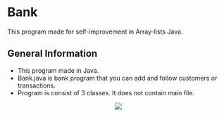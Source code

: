 # Bank
This program made for self-improvement in Array-lists Java.

## General Information
- This program made in Java.
- Bank.java is bank program that you can add and follow customers or transactions.
- Program is consist of 3 classes. It does not contain main file.


<p align = "center"><img src="https://github.com/user-attachments/assets/395863de-3f8b-419d-a0f7-64daecbfb4d8"></p>
